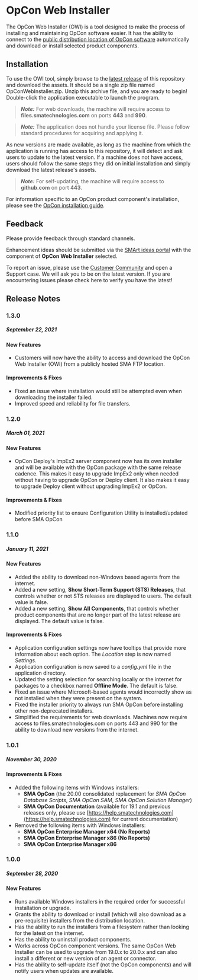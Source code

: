 
# OpCon Web Installer

The OpCon Web Installer (OWI) is a tool designed to make the process of installing and maintaining OpCon software easier.  It has the ability to connect to the [public distribution location of OpCon software](https://files.smatechnologies.com) automatically and download or install selected product components.

## Installation

To use the OWI tool, simply browse to the [latest release](https://github.com/smatechnologies/opcon-web-installer/releases/latest) of this repository and download the assets.  It should be a single zip file named OpConWebInstaller.zip.  Unzip this archive file, and you are ready to begin!  Double-click the application executable to launch the program.

> ***Note:*** For web downloads, the machine will require access to **files.smatechnologies.com** on ports **443** and **990**.

> ***Note:*** The application does not handle your license file.  Please follow standard procedures for acquiring and applying it.

As new versions are made available, as long as the machine from which the application is running has access to this repository, it will detect and ask users to update to the latest version.  If a machine does not have access, users should follow the same steps they did on initial installation and simply download the latest release's assets.

> ***Note:*** For self-updating, the machine will require access to **github.com** on port **443**.

For information specific to an OpCon product component's installation, please see the [OpCon installation guide](https://help.smatechnologies.com/opcon/core/latest/index.htm#Files/Installation/Overview.htm).

## Feedback

Please provide feedback through standard channels.

Enhancement ideas should be submitted via the [SMArt ideas portal](https://smartideas.ideas.aha.io/portal_session/new) with the component of **OpCon Web Installer** selected.

To report an issue, please use the [Customer Community](https://smatechnologies.force.com/smartusers/login]) and open a Support case.  We will ask you to be on the latest version.  If you are encountering issues please check here to verify you have the latest!

## Release Notes

### 1.3.0
##### September 22, 2021
#### New Features
- Customers will now have the ability to access and download the OpCon Web Installer (OWI) from a publicly hosted SMA FTP location.

#### Improvements & Fixes
- Fixed an issue where installation would still be attempted even when downloading the installer failed.
- Improved speed and reliability for file transfers.

### 1.2.0
##### March 01, 2021
#### New Features
- OpCon Deploy's ImpEx2 server component now has its own installer and will be available with the OpCon package with the same release cadence. This makes it easy to upgrade ImpEx2 only when needed without having to upgrade OpCon or Deploy client. It also makes it easy to upgrade Deploy client without upgrading ImpEx2 or OpCon.

#### Improvements & Fixes
- Modified priority list to ensure Configuration Utility is installed/updated before SMA OpCon

### 1.1.0
##### January 11, 2021
#### New Features
- Added the ability to download non-Windows based agents from the internet.
- Added a new setting, **Show Short-Term Support (STS) Releases**, that controls whether or not STS releases are displayed to users.  The default value is false.
- Added a new setting, **Show All Components**, that controls whether product components that are no longer part of the latest release are displayed.  The default value is false.

#### Improvements & Fixes
- Application configuration settings now have tooltips that provide more information about each option.  The *Location* step is now named *Settings*.
- Application configuration is now saved to a *config.yml* file in the application directory.
- Updated the setting selection for searching locally or the internet for packages to a checkbox named **Offline Mode**.  The default is false.
- Fixed an issue where Microsoft-based agents would incorrectly show as not installed when they were present on the system.
- Fixed the installer priority to always run SMA OpCon before installing other non-deprecated installers.
- Simplified the requirements for web downloads.  Machines now require access to files.smatechnologies.com on ports 443 and 990 for the ability to download new versions from the internet.

### 1.0.1
##### November 30, 2020
#### Improvements & Fixes
- Added the following items with Windows installers:
    - **SMA OpCon** (the 20.00 consolidated replacement for *SMA OpCon Database Scripts*, *SMA OpCon SAM*, *SMA OpCon Solution Manager*)
    - **SMA OpCon Documentation** (available for 19.1 and previous releases only, please use [https://help.smatechnologies.com](https://help.smatechnologies.com) for current documentation)
- Removed the following items with Windows installers:
    - **SMA OpCon Enterprise Manager x64 (No Reports)**
    - **SMA OpCon Enterprise Manager x86 (No Reports)**
    - **SMA OpCon Enterprise Manager x86**

### 1.0.0
##### September 28, 2020
#### New Features 
- Runs available Windows installers in the required order for successful installation or upgrade. 
- Grants the ability to download or install (which will also download as a pre-requisite) installers from the distribution location.
- Has the ability to run the installers from a filesystem rather than looking for the latest on the internet.
- Has the ability to uninstall product components.
- Works across OpCon component versions.  The same OpCon Web Installer can be used to upgrade from 19.0.x to 20.0.x and can also install a different or new version of an agent or connector.
- Has the ability to self-update itself (not the OpCon components) and will notify users when updates are available.
